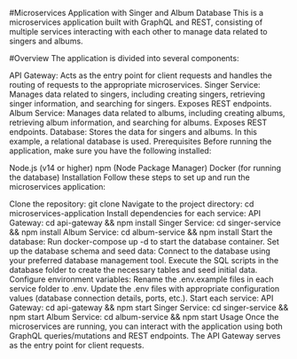 #Microservices Application with Singer and Album Database
This is a microservices application built with GraphQL and REST, consisting of multiple services interacting with each other to manage data related to singers and albums.

#Overview
The application is divided into several components:

API Gateway: Acts as the entry point for client requests and handles the routing of requests to the appropriate microservices.
Singer Service: Manages data related to singers, including creating singers, retrieving singer information, and searching for singers. Exposes REST endpoints.
Album Service: Manages data related to albums, including creating albums, retrieving album information, and searching for albums. Exposes REST endpoints.
Database: Stores the data for singers and albums. In this example, a relational database is used.
Prerequisites
Before running the application, make sure you have the following installed:

Node.js (v14 or higher)
npm (Node Package Manager)
Docker (for running the database)
Installation
Follow these steps to set up and run the microservices application:

Clone the repository: git clone <repository-url>
Navigate to the project directory: cd microservices-application
Install dependencies for each service:
API Gateway: cd api-gateway && npm install
Singer Service: cd singer-service && npm install
Album Service: cd album-service && npm install
Start the database:
Run docker-compose up -d to start the database container.
Set up the database schema and seed data:
Connect to the database using your preferred database management tool.
Execute the SQL scripts in the database folder to create the necessary tables and seed initial data.
Configure environment variables:
Rename the .env.example files in each service folder to .env.
Update the .env files with appropriate configuration values (database connection details, ports, etc.).
Start each service:
API Gateway: cd api-gateway && npm start
Singer Service: cd singer-service && npm start
Album Service: cd album-service && npm start
Usage
Once the microservices are running, you can interact with the application using both GraphQL queries/mutations and REST endpoints. The API Gateway serves as the entry point for client requests.
